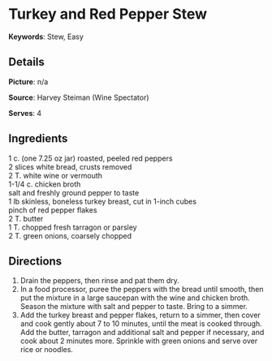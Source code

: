 # Turkey and Red Pepper Stew

__Keywords__: Stew, Easy

## Details
__Picture__: n/a

__Source__: Harvey Steiman (Wine Spectator)

__Serves__: 4

## Ingredients
1 c. (one 7.25 oz jar) roasted, peeled red peppers  
2 slices white bread, crusts removed  
2 T. white wine or vermouth  
1-1/4 c. chicken broth  
salt and freshly ground pepper to taste  
1 lb skinless, boneless turkey breast, cut in 1-inch cubes  
pinch of red pepper flakes  
2 T. butter  
1 T. chopped fresh tarragon or parsley  
2 T. green onions, coarsely chopped  

## Directions
1. Drain the peppers, then rinse and pat them dry.
2. In a food processor, puree the peppers with the bread until smooth, then put the mixture in a large saucepan with the wine and chicken broth. Season the mixture with salt and pepper to taste. Bring to a simmer.
3. Add the turkey breast and pepper flakes, return to a simmer, then cover and cook gently about 7 to 10 minutes, until the meat is cooked through. Add the butter, tarragon and additional salt and pepper if necessary, and cook about 2 minutes more. Sprinkle with green onions and serve over rice or noodles.
